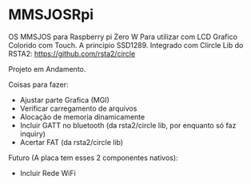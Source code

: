 # MMSJOSRpi
OS MMSJOS para Raspberry pi Zero W
Para utilizar com LCD Grafico Colorido com Touch. A principio SSD1289.
Integrado com Clircle Lib do RSTA2: https://github.com/rsta2/circle

Projeto em Andamento.

Coisas para fazer:
- Ajustar parte Grafica (MGI)
- Verificar carregamento de arquivos
- Alocação de memoria dinamicamente
- Incluir GATT no bluetooth (da rsta2/circle lib, por enquanto só faz inquiry)
- Acertar FAT (da rsta2/circle lib)

Futuro (A placa tem esses 2 componentes nativos):
- Incluir Rede WiFi

